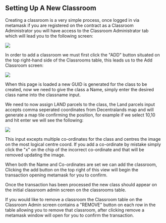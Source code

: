 ## Setting Up A New Classroom

Creating a classroom is a very simple process, once logged in via metamask if you are registered on the contract as a
Classroom Administrator you will have access to the Classroom Administrator tab which will lead you to the following screen:

![](https://i.ibb.co/cTyqnDc/classroom-Admin-Screen.png)

In order to add a classroom we must first click the "ADD" button situated on the top right-hand side of the Classrooms table,
this leads us to the Add Classroom screen:

![](https://i.ibb.co/KxCwq1r/classroom-Admin-Add-Class.png)

When this page is loaded a new GUID is generated for the class to be created, now we need to give the class a Name, simply
enter the desired class name into the classname input.

We need to now assign LAND parcels to the class, the Land parcels input accepts comma seperated coordinates from Decentralands 
map and will generate a map tile confirming the position, for example if we select 10,10 and hit enter we will see the following:

![](https://i.ibb.co/zxGrJFh/map-Screen-One.png)

This input excepts multiple co-ordinates for the class and centres the image on the most logical centre coord. If you add a
co-ordinate by mistake simply click the "x" on the chip of the incorrect co-ordinate and that will be removed updating the 
image.

When both the Name and Co-ordinates are set we can add the classroom, Clicking the add button on the top right of this view
will begin the transaction opening metamask for you to confirm.

Once the transaction has been processed the new class should appear on the initial classroom admin screen on the classrooms table.

If you would like to remove a classroom the Classroom table on the Classroom Admin screen contains a "REMOVE" button on each
row in the table allowing you to remove that classroom, after clicking remove a metamask window will open for you to confirm the transaction.